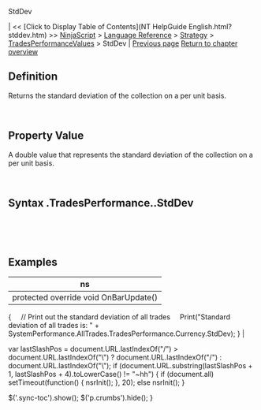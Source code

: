﻿










 


StdDev







| &lt;&lt; [Click to Display Table of Contents](NT HelpGuide English.html?stddev.htm) &gt;&gt;
 [NinjaScript](ninjascript.htm) &gt; [Language Reference](language_reference_wip.htm) &gt; [Strategy](strategy.htm) &gt; [TradesPerformanceValues](tradesperformancevalues.htm) &gt;
StdDev | [Previous page](profitpermonth.htm)
[Return to chapter overview](tradesperformancevalues.htm)










Definition
----------


Returns the standard deviation of the collection on a per unit basis.  

 


Property Value
--------------


A double value that represents the standard deviation of the collection on a per unit basis.


 


Syntax
<tradecollection>.TradesPerformance.<tradesperformancevalues>.StdDev
---------------------------------------------------------------------------


 


 


Examples
--------




| ns |
| --- |
| protected override void OnBarUpdate()
{
     // Print out the standard deviation of all trades
     Print("Standard deviation of all trades is: " + SystemPerformance.AllTrades.TradesPerformance.Currency.StdDev);
} |






 
 var lastSlashPos = document.URL.lastIndexOf("/") &gt; document.URL.lastIndexOf("\\") ? document.URL.lastIndexOf("/") : document.URL.lastIndexOf("\\");
 if (document.URL.substring(lastSlashPos + 1, lastSlashPos + 4).toLowerCase() != "~hh") {
 if (document.all) setTimeout(function() {
 nsrInit();
 }, 20);
 else nsrInit();
 }
 
 
 $('.sync-toc').show();
 $('p.crumbs').hide();
 }
 
 
 



</tradesperformancevalues></tradecollection>